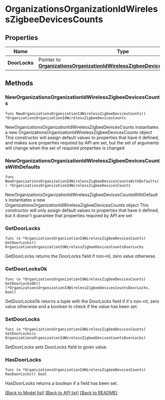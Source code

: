 # OrganizationsOrganizationIdWirelessZigbeeDevicesCounts

## Properties

Name | Type | Description | Notes
------------ | ------------- | ------------- | -------------
**DoorLocks** | Pointer to [**OrganizationsOrganizationIdWirelessZigbeeDevicesCountsDoorLocks**](OrganizationsOrganizationIdWirelessZigbeeDevicesCountsDoorLocks.md) |  | [optional] 

## Methods

### NewOrganizationsOrganizationIdWirelessZigbeeDevicesCounts

`func NewOrganizationsOrganizationIdWirelessZigbeeDevicesCounts() *OrganizationsOrganizationIdWirelessZigbeeDevicesCounts`

NewOrganizationsOrganizationIdWirelessZigbeeDevicesCounts instantiates a new OrganizationsOrganizationIdWirelessZigbeeDevicesCounts object
This constructor will assign default values to properties that have it defined,
and makes sure properties required by API are set, but the set of arguments
will change when the set of required properties is changed

### NewOrganizationsOrganizationIdWirelessZigbeeDevicesCountsWithDefaults

`func NewOrganizationsOrganizationIdWirelessZigbeeDevicesCountsWithDefaults() *OrganizationsOrganizationIdWirelessZigbeeDevicesCounts`

NewOrganizationsOrganizationIdWirelessZigbeeDevicesCountsWithDefaults instantiates a new OrganizationsOrganizationIdWirelessZigbeeDevicesCounts object
This constructor will only assign default values to properties that have it defined,
but it doesn't guarantee that properties required by API are set

### GetDoorLocks

`func (o *OrganizationsOrganizationIdWirelessZigbeeDevicesCounts) GetDoorLocks() OrganizationsOrganizationIdWirelessZigbeeDevicesCountsDoorLocks`

GetDoorLocks returns the DoorLocks field if non-nil, zero value otherwise.

### GetDoorLocksOk

`func (o *OrganizationsOrganizationIdWirelessZigbeeDevicesCounts) GetDoorLocksOk() (*OrganizationsOrganizationIdWirelessZigbeeDevicesCountsDoorLocks, bool)`

GetDoorLocksOk returns a tuple with the DoorLocks field if it's non-nil, zero value otherwise
and a boolean to check if the value has been set.

### SetDoorLocks

`func (o *OrganizationsOrganizationIdWirelessZigbeeDevicesCounts) SetDoorLocks(v OrganizationsOrganizationIdWirelessZigbeeDevicesCountsDoorLocks)`

SetDoorLocks sets DoorLocks field to given value.

### HasDoorLocks

`func (o *OrganizationsOrganizationIdWirelessZigbeeDevicesCounts) HasDoorLocks() bool`

HasDoorLocks returns a boolean if a field has been set.


[[Back to Model list]](../README.md#documentation-for-models) [[Back to API list]](../README.md#documentation-for-api-endpoints) [[Back to README]](../README.md)


